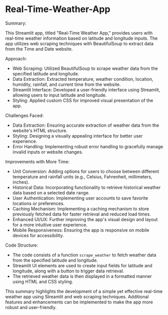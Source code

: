 # Real-Time-Weather-App

Summary:

This Streamlit app, titled "Real-Time Weather App," provides users with real-time weather information based on latitude and longitude inputs. The app utilizes web scraping techniques with BeautifulSoup to extract data from the Time and Date website.

Approach:
-	Web Scraping: Utilized BeautifulSoup to scrape weather data from the specified latitude and longitude.
-	Data Extraction: Extracted temperature, weather condition, location, humidity, rainfall, and current time from the website.
-	Streamlit Interface: Developed a user-friendly interface using Streamlit, allowing users to input latitude and longitude.
-	Styling: Applied custom CSS for improved visual presentation of the app.

Challenges Faced:
-	Data Extraction: Ensuring accurate extraction of weather data from the website's HTML structure.
-	Styling: Designing a visually appealing interface for better user experience.
-	Error Handling: Implementing robust error handling to gracefully manage invalid inputs or website changes.

Improvements with More Time:
-	Unit Conversion: Adding options for users to choose between different temperature and rainfall units (e.g., Celsius, Fahrenheit, millimeters, inches).
-	Historical Data: Incorporating functionality to retrieve historical weather data based on a selected date range.
-	User Authentication: Implementing user accounts to save favorite locations or preferences.
-	Caching Mechanism: Implementing a caching mechanism to store previously fetched data for faster retrieval and reduced load times.
-	Enhanced UI/UX: Further improving the app's visual design and layout for a more intuitive user experience.
-	Mobile Responsiveness: Ensuring the app is responsive on mobile devices for accessibility.

Code Structure:
-	The code consists of a function `scrape_weather` to fetch weather data from the specified latitude and longitude.
-	Streamlit UI elements are used to create input fields for latitude and longitude, along with a button to trigger data retrieval.
-	The retrieved weather data is then displayed in a formatted manner using HTML and CSS styling.

This summary highlights the development of a simple yet effective real-time weather app using Streamlit and web scraping techniques. Additional features and enhancements can be implemented to make the app more robust and user-friendly.


 


 
